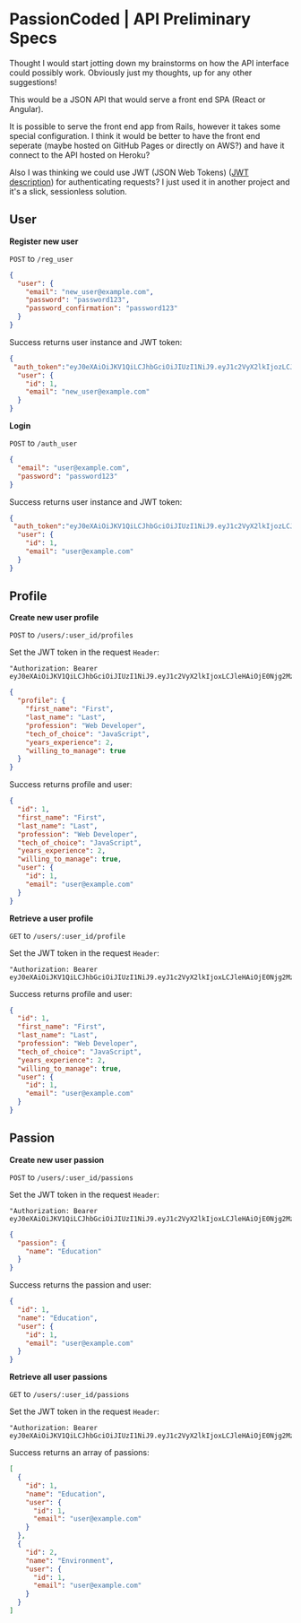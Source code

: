 # PassionCoded | API Preliminary Specs

Thought I would start jotting down my brainstorms on how the API interface could possibly work. Obviously just my thoughts, up for any other suggestions!

This would be a JSON API that would serve a front end SPA (React or Angular).

It is possible to serve the front end app from Rails, however it takes some special configuration.  I think it would be better to have the front end seperate (maybe hosted on GitHub Pages or directly on AWS?) and have it connect to the API hosted on Heroku?

Also I was thinking we could use JWT (JSON Web Tokens) ([JWT description](https://jwt.io/)) for authenticating requests?  I just used it in another project and it's a slick, sessionless solution.

## User

__Register new user__

`POST` to `/reg_user`

```json
{
  "user": {
  	"email": "new_user@example.com",
  	"password": "password123",
  	"password_confirmation": "password123"
  }
}
```

Success returns user instance and JWT token:

```json
{
 "auth_token":"eyJ0eXAiOiJKV1QiLCJhbGciOiJIUzI1NiJ9.eyJ1c2VyX2lkIjozLCJleHAiOjE0Njg2MzcyMjJ9.7IOheOSZmG-S-_Hzl4EvMXxum-RoPv2ht8YqFiP_UTg",
  "user": {
	"id": 1,
	"email": "new_user@example.com"
  }
}
```

__Login__

`POST` to `/auth_user`

```json
{
  "email": "user@example.com",
  "password": "password123"
}
```

Success returns user instance and JWT token:

```json
{
 "auth_token":"eyJ0eXAiOiJKV1QiLCJhbGciOiJIUzI1NiJ9.eyJ1c2VyX2lkIjozLCJleHAiOjE0Njg2MzcyMjJ9.7IOheOSZmG-S-_Hzl4EvMXxum-RoPv2ht8YqFiP_UTg",
  "user": {
	"id": 1,
	"email": "user@example.com"
  }
}
```

## Profile

__Create new user profile__

`POST` to `/users/:user_id/profiles`

Set the JWT token in the request `Header`: 
```
"Authorization: Bearer eyJ0eXAiOiJKV1QiLCJhbGciOiJIUzI1NiJ9.eyJ1c2VyX2lkIjoxLCJleHAiOjE0Njg2MzQ1ODJ9.nlAM2ohSvddnWiuEy6ec9iLZ33TNa_4coWIr_K1ulvw"
```

```json
{
  "profile": {
    "first_name": "First",
    "last_name": "Last",
    "profession": "Web Developer",
    "tech_of_choice": "JavaScript",
    "years_experience": 2,
    "willing_to_manage": true
  }
}
```
Success returns profile and user:

```json
{
  "id": 1,
  "first_name": "First",
  "last_name": "Last",
  "profession": "Web Developer",
  "tech_of_choice": "JavaScript",
  "years_experience": 2,
  "willing_to_manage": true,
  "user": {
    "id": 1,
    "email": "user@example.com"
  }
}
```

__Retrieve a user profile__

`GET` to `/users/:user_id/profile`

Set the JWT token in the request `Header`: 
```
"Authorization: Bearer eyJ0eXAiOiJKV1QiLCJhbGciOiJIUzI1NiJ9.eyJ1c2VyX2lkIjoxLCJleHAiOjE0Njg2MzQ1ODJ9.nlAM2ohSvddnWiuEy6ec9iLZ33TNa_4coWIr_K1ulvw"
```

Success returns profile and user:

```json
{
  "id": 1,
  "first_name": "First",
  "last_name": "Last",
  "profession": "Web Developer", 
  "tech_of_choice": "JavaScript",
  "years_experience": 2,
  "willing_to_manage": true,
  "user": {
    "id": 1,
    "email": "user@example.com"
  }
}
```

## Passion

__Create new user passion__

`POST` to `/users/:user_id/passions`

Set the JWT token in the request `Header`: 
```
"Authorization: Bearer eyJ0eXAiOiJKV1QiLCJhbGciOiJIUzI1NiJ9.eyJ1c2VyX2lkIjoxLCJleHAiOjE0Njg2MzQ1ODJ9.nlAM2ohSvddnWiuEy6ec9iLZ33TNa_4coWIr_K1ulvw"
```

```json
{
  "passion": {
    "name": "Education"
  }
}
```
Success returns the passion and user:

```json
{
  "id": 1,
  "name": "Education",
  "user": {
    "id": 1,
    "email": "user@example.com"
  }
}
```

__Retrieve all user passions__

`GET` to `/users/:user_id/passions`

Set the JWT token in the request `Header`: 
```
"Authorization: Bearer eyJ0eXAiOiJKV1QiLCJhbGciOiJIUzI1NiJ9.eyJ1c2VyX2lkIjoxLCJleHAiOjE0Njg2MzQ1ODJ9.nlAM2ohSvddnWiuEy6ec9iLZ33TNa_4coWIr_K1ulvw"
```

Success returns an array of passions:

```json
[
  {
    "id": 1,
    "name": "Education",
    "user": {
      "id": 1,
      "email": "user@example.com"
    }
  },
  {
    "id": 2,
    "name": "Environment",
    "user": {
      "id": 1,
      "email": "user@example.com"
    }
  }
]  
```
